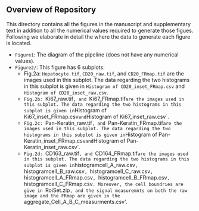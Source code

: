## Overview of Repository

This directory contains all the figures in the manuscript and supplementary text in addition to all the numerical values required to generate those figues. Following we elaborate in detail the where the data to generate each figure is located.

- `Figure1`: The diagram of the pipeline (does not have any numerical values).
- `Figure2/`: This figure has 6 subplots:
    -  Fig.2a: `Hepatocyte.tif`, `CD20_raw.tif`, and `CD20_FRmap.tif` are the images used in this subplot. The data regarding the two histograms in this subplot is given in `Histogram of CD20_inset_FRmap.csv` and `Histogram of CD20_inset_raw.csv`. 
    - `Fig.2b: `Ki67_raw.tif`, and `Ki67_FRmap.tif` are the images used in this subplot. The data regarding the two histograms in this subplot is given in `Histogram of Ki67_inset_FRmap.csv` and `Histogram of Ki67_inset_raw.csv`. 
    - `Fig.2c: `Pan-Keratin_raw.tif`, and `Pan-Keratin_FRmap.tif` are the images used in this subplot. The data regarding the two histograms in this subplot is given in `Histogram of Pan-Keratin_inset_FRmap.csv` and `Histogram of Pan-Keratin_inset_raw.csv`. 
    - `Fig.2d: `CD163_raw.tif`, and `CD164_FRmap.tif` are the images used in this subplot. The data regarding the two histograms in this subplot is given in `histogramcell_A_raw.csv`, `histogramcell_B_raw.csv`, `histogramcell_C_raw.csv`, `histogramcell_A_FRmap.csv`, `histogramcell_B_FRmap.csv`, `histogramcell_C_FRmap.csv`. Moreover, the cell boundries are give in `RoiSet.zip`, and the signal measuremnts on both the raw image and the FRmap are given in the `aggregate_Cell_A_B_C_measurments.csv'.




 

